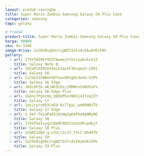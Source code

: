 ```yaml
---
layout: produk-casinghp
title: Super Mario Zombie Samsung Galaxy S9 Plus Case
categories: samsung
tags: galaxy

# Produk
product-title: Super Mario Zombie Samsung Galaxy S9 Plus Case
harga: 90000
sku: hn-3246
image-drive: 1oCKV0sgKHctvgWIYIdlv4z5AubVE1FNS
gallery:
  - url: 17VF5A59EYVb3TAwmmjh7wYcywGuhre12
    title: Galaxy Note 8
  - url: 1EVu0l82KVxX4wLbJqcbF3KvqwsX-LOb1
    title: Galaxy S6
  - url: 1zlUiVZ3WWuPeDTsbx06Vg0C4edd-VJPt
    title: Galaxy S6 Edge
  - url: 1H3L6P3e-oKjWhZCQsjz0MWYoCH0UVsFv
    title: Galaxy S6 Edge Plus
  - url: 1GenjfPgXcHq_QQ8kPkarWO11437vqjEY
    title: Galaxy S7
  - url: 1dsiryryKb3LHSd-Qc77pyL_weMGH0JTV
    title: Galaxy S7 Edge
  - url: 1_4eY-TwjaPa8224tWg2gKmF6d4gNMyWG
    title: Galaxy S8
  - url: 174STGeIxyqsC8eMC8AX1tndz9Pua4EyT
    title: Galaxy S8 Plus
  - url: 1Cm0I1GE0_q-LXVjt2L2f_FXcC-Ohd9fk
    title: Galaxy S9
  - url: 1oCKV0sgKHctvgWIYIdlv4z5AubVE1FNS
    title: Galaxy S9 Plus
---
```

